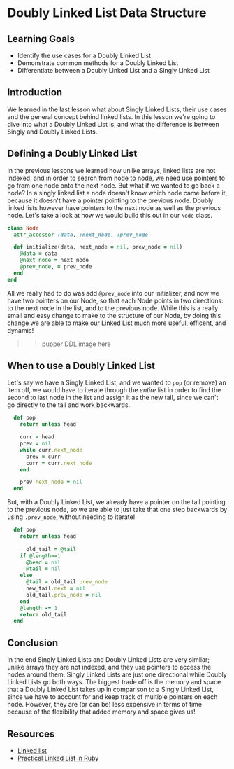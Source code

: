 # Doubly Linked List Data Structure

## Learning Goals

- Identify the use cases for a Doubly Linked List
- Demonstrate common methods for a Doubly Linked List
- Differentiate between a Doubly Linked List and a Singly Linked List

## Introduction

We learned in the last lesson what about Singly Linked Lists, their use cases
and the general concept behind linked lists. In this lesson we're going to dive
into what a Doubly Linked List is, and what the difference is between Singly and
Doubly Linked Lists.

## Defining a Doubly Linked List

In the previous lessons we learned how unlike arrays, linked lists are not
indexed, and in order to search from node to node, we need use pointers to go
from one node onto the next node. But what if we wanted to go back a node? In a
singly linked list a node doesn't know which node came before it, because it
doesn't have a pointer pointing to the previous node. Doubly linked lists
however have pointers to the next node as well as the previous node. Let's take
a look at how we would build this out in our `Node` class.

```rb
class Node
  attr_accessor :data, :next_node, :prev_node

  def initialize(data, next_node = nil, prev_node = nil)
    @data = data
    @next_node = next_node
    @prev_node, = prev_node
  end
end
```

All we really had to do was add `@prev_node` into our initializer, and now we
have two pointers on our Node, so that each Node points in two directions: to
the next node in the list, and to the previous node. While this is a really
small and easy change to make to the structure of our Node, by doing this change
we are able to make our Linked List much more useful, efficent, and dynamic!

>> pupper DDL image here 

## When to use a Doubly Linked List

Let's say we have a Singly Linked List, and we wanted to `pop` (or remove) an
item off, we would have to iterate through the _entire_ list in order to find
the second to last node in the list and assign it as the new tail, since we
can't go directly to the tail and work backwards.

```rb
  def pop
    return unless head

    curr = head
    prev = nil
    while curr.next_node
      prev = curr
      curr = curr.next_node
    end

    prev.next_node = nil
  end
```

But, with a Doubly Linked List, we already have a pointer on the tail pointing
to the previous node, so we are able to just take that one step backwards by
using `.prev_node`, without needing to iterate!

```rb
  def pop
    return unless head
    
      old_tail = @tail
    if @length==1
      @head = nil
      @tail = nil
    else 
      @tail = old_tail.prev_node
      new_tail.next = nil
      old_tail.prev_node = nil 
    end
    @length -= 1
    return old_tail
  end
```


## Conclusion

In the end Singly Linked Lists and Doubly Linked Lists are very similar; unlike
arrays they are not indexed, and they use pointers to access the nodes around
them. Singly Linked Lists are just one directional while Doubly Linked Lists go
both ways. The biggest trade off is the memory and space that a Doubly Linked
List takes up in comparison to a Singly Linked List, since we have to account
for and keep track of multiple pointers on each node. However, they are (or can
be) less expensive in terms of time because of the flexibility that added memory
and space gives us!

## Resources

- [Linked list](https://en.wikipedia.org/wiki/Linked_list)
- [Practical Linked List in Ruby](https://www.rubyguides.com/2017/08/ruby-linked-list/)
